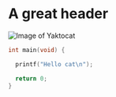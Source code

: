 # A great header

![Image of Yaktocat](https://octodex.github.com/images/nyantocat.gif)
```c
int main(void) {

  printf("Hello cat\n");

  return 0;
}

```
